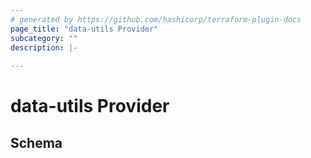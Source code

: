 ```yaml
---
# generated by https://github.com/hashicorp/terraform-plugin-docs
page_title: "data-utils Provider"
subcategory: ""
description: |-
  
---
```


# data-utils Provider





<!-- schema generated by tfplugindocs -->
## Schema

